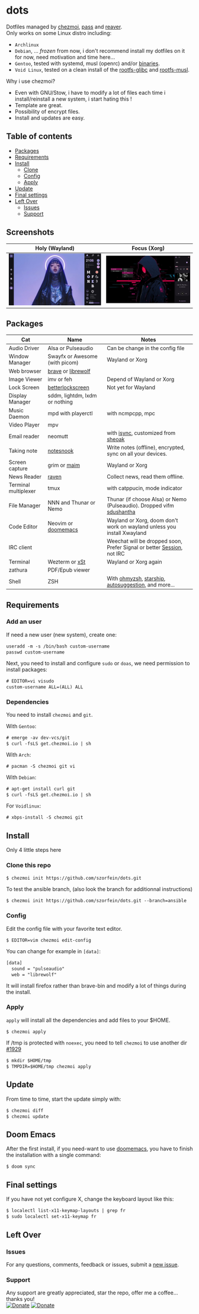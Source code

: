 # dots
Dotfiles managed by [chezmoi](https://www.chezmoi.io/), [pass](https://www.passwordstore.org/) and [reaver](https://github.com/szorfein/reaver).  
Only works on some Linux distro including:

+ `Archlinux`
+ `Debian`, ... *frozen* from now, i don't recommend install my dotfiles on it for now, need motivation and time here...
+ `Gentoo`, tested with systemd, musl (openrc) and/or [binaries](https://wiki.gentoo.org/wiki/Binary_package_guide).
+ `Void Linux`, tested on a clean install of the [rootfs-glibc](https://voidlinux.org/download/) and [rootfs-musl](https://voidlinux.org/download/).

Why i use chezmoi?
+ Even with GNU/Stow, i have to modify a lot of files each time i install/reinstall a new system, i start hating this !
+ Template are great.
+ Possibility of encrypt files.
+ Install and updates are easy.

## Table of contents

<!--ts-->

   * [Packages](#packages)
   * [Requirements](#requirements)
   * [Install](#install)
     * [Clone](#clone-this-repo)
     * [Config](#config)
     * [Apply](#apply)
   * [Update](#update)
   * [Final settings](#final-settings)
   * [Left Over](#left-over)
     * [Issues](#issues)
     * [Support](#support)

<!--te-->

## Screenshots

| Holy (Wayland) | Focus (Xorg) |
| --- | --- |
| ![](https://github.com/szorfein/unix-portfolio/raw/master/holy/clean.jpg) | ![](https://github.com/szorfein/unix-portfolio/raw/master/focus/clean.jpg) |

## Packages

| Cat | Name | Notes |
|---|---|---|
| Audio Driver | Alsa or Pulseaudio | Can be change in the config file |
| Window Manager | Swayfx or Awesome (with picom) | Wayland or Xorg |
| Web browser | [brave](https://brave.com/) or [librewolf](https://librewolf.net) | |
| Image Viewer | imv or feh | Depend of Wayland or Xorg |
| Lock Screen | [betterlockscreen](https://github.com/pavanjadhaw/betterlockscreen) | Not yet for Wayland |
| Display Manager | sddm, lightdm, lxdm or nothing | |
| Music Daemon | mpd with playerctl | with ncmpcpp, mpc |
| Video Player | mpv | |
| Email reader | neomutt | with [isync](https://isync.sourceforge.io/), customized from [sheoak](https://github.com/sheoak/neomutt-powerline-nerdfonts/) |
| Taking note | [notesnook](https://notesnook.com/) | Write notes (offline), encrypted, sync on all your devices. |
| Screen capture | grim or [maim](https://github.com/naelstrof/maim) | Wayland or Xorg |
| News Reader | [raven](https://ravenreader.app/) | Collect news, read them offline. |
| Terminal multiplexer | tmux | with catppucin, mode indicator |
| File Manager | NNN and Thunar or Nemo | Thunar (if choose Alsa) or Nemo (Pulseaudio). Dropped vifm [sdushantha](https://github.com/sdushantha/dotfiles) |
| Code Editor | Neovim or [doomemacs](https://github.com/doomemacs/doomemacs) | Wayland or Xorg, doom don't work on wayland unless you install Xwayland |
| IRC client | | Weechat will be dropped soon, Prefer Signal or better [Session](https://getsession.org/), not IRC |
| Terminal | Wezterm or [xSt](https://github.com/gnotclub/xst) | Wayland or Xorg again |
| zathura | PDF/Epub viewer | |
| Shell | ZSH | With [ohmyzsh](https://github.com/ohmyzsh/ohmyzsh), [starship](https://starship.rs), [autosuggestion](https://github.com/zsh-users/zsh-autosuggestions/tree/master), and more... |

## Requirements

### Add an user
If need a new user (new system), create one:

    useradd -m -s /bin/bash custom-username
    passwd custom-username

Next, you need to install and configure `sudo` or `doas`, we need permission to install packages:

    # EDITOR=vi visudo
    custom-username ALL=(ALL) ALL

### Dependencies
You need to install `chezmoi` and `git`.

With `Gentoo`:

    # emerge -av dev-vcs/git
    $ curl -fsLS get.chezmoi.io | sh

With `Arch`:

    # pacman -S chezmoi git vi

With `Debian`:

    # apt-get install curl git
    $ curl -fsLS get.chezmoi.io | sh

For `Voidlinux`:

    # xbps-install -S chezmoi git

## Install
Only 4 little steps here

### Clone this repo

    $ chezmoi init https://github.com/szorfein/dots.git

To test the ansible branch, (also look the branch for additionnal instructions)

    $ chezmoi init https://github.com/szorfein/dots.git --branch=ansible

### Config
Edit the config file with your favorite text editor.

    $ EDITOR=vim chezmoi edit-config

You can change for example in `[data]`:

    [data]
      sound = "pulseaudio"
      web = "librewolf"

It will install firefox rather than brave-bin and modify a lot of things during the install.  

### Apply
`apply` will install all the dependencies and add files to your $HOME.

    $ chezmoi apply

If /tmp is protected with `noexec`, you need to tell `chezmoi` to use another dir
[#1929](https://github.com/twpayne/chezmoi/issues/1929)

    $ mkdir $HOME/tmp
    $ TMPDIR=$HOME/tmp chezmoi apply

## Update
From time to time, start the update simply with:

    $ chezmoi diff
    $ chezmoi update

## Doom Emacs
After the first install, if you need-want to use
[doomemacs](https://github.com/doomemacs/doomemacs), you have to finish the
installation with a single command:

    $ doom sync

## Final settings
If you have not yet configure X, change the keyboard layout like this:

    $ localectl list-x11-keymap-layouts | grep fr
    $ sudo localectl set-x11-keymap fr

## Left Over

### Issues
For any questions, comments, feedback or issues, submit a [new issue](https://github.com/szorfein/dots/issues/new).

### Support
Any support are greatly appreciated, star the repo, offer me a coffee... thanks you!  
[![Donate](https://img.shields.io/badge/don-liberapay-1ba9a4)](https://liberapay.com/szorfein) [![Donate](https://img.shields.io/badge/don-patreon-ab69f4)](https://www.patreon.com/szorfein)
